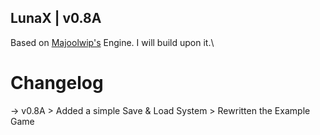 ## LunaX | v0.8A

Based on [Majoolwip's](https://www.youtube.com/watch?v=4iPEjFUZNsw&list=PL7dwpoQd3a8j6C9p5LqHzYFSkii6iWPZF) Engine. I will build upon it.\

# Changelog

-> v0.8A
	> Added a simple Save & Load System
	> Rewritten the Example Game
